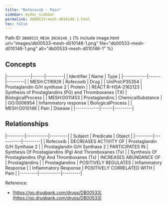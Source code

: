 ```yaml
---
title: "Rofecoxib - Pain"
sidebar: mydoc_sidebar
permalink: db00533-mesh-d010146-1.html
toc: false 
---
```



Path ID: `DB00533_MESH_D010146_1`
{% include image.html url="images/db00533-mesh-d010146-1.png" file="db00533-mesh-d010146-1.png" alt="db00533-mesh-d010146-1" %}

## Concepts

|------------|------|---------|
| Identifier | Name | Type    |
|------------|------|---------|
| MESH:C116926 | Rofecoxib | Drug |
| UniProt:P35354 | Prostaglandin G/H synthase 2 | Protein |
| REACT:R-HSA-2162123 | Synthesis of Prostaglandins (PG) and Thromboxanes (TX) | BiologicalProcess |
| MESH:D011453 | Prostaglandins | ChemicalSubstance |
| GO:0006954 | Inflammatory response | BiologicalProcess |
| MESH:D010146 | Pain | Disease |
|------------|------|---------|

## Relationships

|---------|-----------|---------|
| Subject | Predicate | Object  |
|---------|-----------|---------|
| Rofecoxib | DECREASES ACTIVITY OF | Prostaglandin G/H Synthase 2 |
| Prostaglandin G/H Synthase 2 | PARTICIPATES IN | Synthesis Of Prostaglandins (Pg) And Thromboxanes (Tx) |
| Synthesis Of Prostaglandins (Pg) And Thromboxanes (Tx) | INCREASES ABUNDANCE OF | Prostaglandins |
| Prostaglandins | POSITIVELY REGULATES | Inflammatory Response |
| Inflammatory Response | POSITIVELY CORRELATED WITH | Pain |
|---------|-----------|---------|

Reference: 
  - [https://go.drugbank.com/drugs/DB00533](https://go.drugbank.com/drugs/DB00533)
